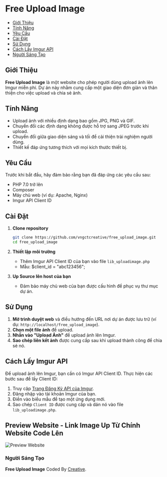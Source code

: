 # Free Upload Image

- [Giới Thiệu](#giới-thiệu)
- [Tính Năng](#tính-năng)
- [Yêu Cầu](#yêu-cầu)
- [Cài Đặt](#cài-đặt)
- [Sử Dụng](#sử-dụng)
- [Cách Lấy Imgur API](#cách-lấy-imgur-api)
- [Người Sáng Tạo](#người-sáng-tạo)

## Giới Thiệu

**Free Upload Image** là một website cho phép người dùng upload ảnh lên Imgur miễn phí. Dự án này nhằm cung cấp một giao diện đơn giản và thân thiện cho việc upload và chia sẻ ảnh.

## Tính Năng

- Upload ảnh với nhiều định dạng bao gồm JPG, PNG và GIF.
- Chuyển đổi các định dạng không được hỗ trợ sang JPEG trước khi upload.
- Chuyển đổi giữa giao diện sáng và tối để cải thiện trải nghiệm người dùng.
- Thiết kế đáp ứng tương thích với mọi kích thước thiết bị.

## Yêu Cầu

Trước khi bắt đầu, hãy đảm bảo rằng bạn đã đáp ứng các yêu cầu sau:

- PHP 7.0 trở lên
- Composer
- Máy chủ web (ví dụ: Apache, Nginx)
- Imgur API Client ID

## Cài Đặt

1. **Clone repository**
    ```bash
    git clone https://github.com/vngctcreative/free_upload_image.git
    cd free_upload_image
    ```
    
2. **Thiết lập môi trường**
    - Thêm Imgur API Client ID của bạn vào file `lib_uploadimage.php`
    - Mẫu: $client_id = "abc123456";

3. **Up Source lên host của bạn**
    - Đảm bảo máy chủ web của bạn được cấu hình để phục vụ thư mục dự án.

## Sử Dụng

1. **Mở trình duyệt web** và điều hướng đến URL nơi dự án được lưu trữ (ví dụ: `http://localhost/free_upload_image`).
2. **Chọn một file ảnh** để upload.
3. **Nhấn vào "Upload Ảnh"** để upload ảnh lên Imgur.
4. **Sao chép liên kết ảnh** được cung cấp sau khi upload thành công để chia sẻ nó.

## Cách Lấy Imgur API

Để upload ảnh lên Imgur, bạn cần có Imgur API Client ID. Thực hiện các bước sau để lấy Client ID:

1. Truy cập [Trang Đăng Ký API của Imgur](https://api.imgur.com/oauth2/addclient).
2. Đăng nhập vào tài khoản Imgur của bạn.
3. Điền vào biểu mẫu để tạo một ứng dụng mới.
4. Sao chép `Client ID` được cung cấp và dán nó vào file `lib_uploadimage.php`.

## Preview Website - Link Image Up Từ Chính Website Code Lên
![Preview Website](https://i.imgur.com/O0gtLz2.png)

### Người Sáng Tạo

**Free Upload Image** Coded By [Creative](https://vngctcreative.github.io/).
